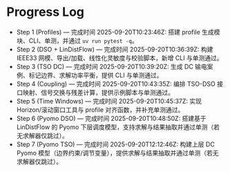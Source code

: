 # Progress Log

- Step 1 (Profiles) — 完成时间 2025-09-20T10:23:46Z: 搭建 profile 生成模块、CLI、单测，并通过 `uv run pytest -q`。
- Step 2 (DSO + LinDistFlow) — 完成时间 2025-09-20T10:36:39Z: 构建 IEEE33 网模、导出/加载、线性化灵敏度与校验脚本，新增 CLI 与单测通过。
- Step 3 (TSO DC) — 完成时间 2025-09-20T10:39:20Z: 生成 DC 输电案例、标记边界、求解功率平衡，提供 CLI 与单测通过。
- Step 4 (Coupling) — 完成时间 2025-09-20T10:43:35Z: 编排 TSO-DSO 接口映射、信号交换与残差计算，提供示例脚本与单测通过。
- Step 5 (Time Windows) — 完成时间 2025-09-20T10:45:37Z: 实现 Horizon/滚动窗口工具与 profile 对齐函数，并补充单测通过。
- Step 6 (Pyomo DSO) — 完成时间 2025-09-20T10:48:50Z: 搭建基于 LinDistFlow 的 Pyomo 下层调度模型，支持求解与结果抽取并通过单测（若无求解器仅跳过）。
- Step 7 (Pyomo TSO) — 完成时间 2025-09-20T12:12:46Z: 构建上层 DC Pyomo 模型（边界约束/调节变量），提供求解与结果抽取并通过单测（若无求解器仅跳过）。
